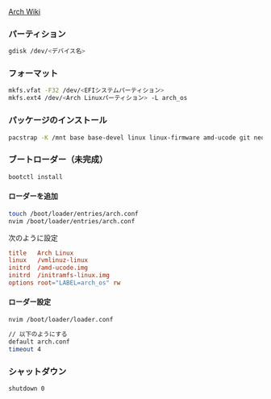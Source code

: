 [Arch Wiki](https://wiki.archlinux.jp/index.php/%E3%82%A4%E3%83%B3%E3%82%B9%E3%83%88%E3%83%BC%E3%83%AB%E3%82%AC%E3%82%A4%E3%83%89)
### パーティション
```bash
gdisk /dev/<デバイス名>
```
### フォーマット
```bash
mkfs.vfat -F32 /dev/<EFIシステムパーティション>
mkfs.ext4 /dev/<Arch Linuxパーティション> -L arch_os
```
### パッケージのインストール
```bash
pacstrap -K /mnt base base-devel linux linux-firmware amd-ucode git neovim sudo yay
```
### ブートローダー（未完成）
```bash
bootctl install
```
#### ローダーを追加
```bash
touch /boot/loader/entries/arch.conf
nvim /boot/loader/entries/arch.conf
```

次のように設定
```arch.conf
title   Arch Linux
linux   /vmlinuz-linux
initrd  /amd-ucode.img
initrd  /initramfs-linux.img
options root="LABEL=arch_os" rw
```
#### ローダー設定
```bash
nvim /boot/loader/loader.conf

// 以下のようにする
default arch.conf
timeout 4
```
### シャットダウン
```bash
shutdown 0
```